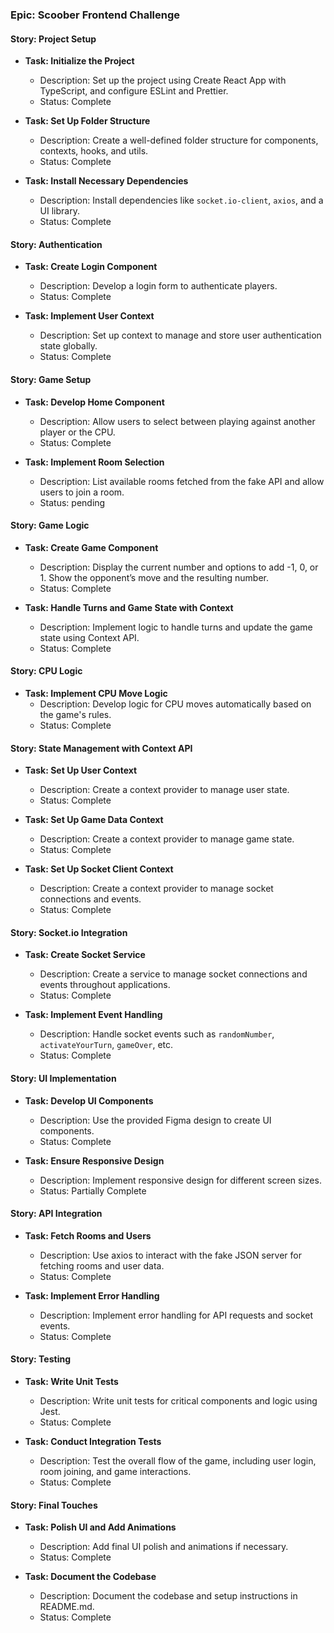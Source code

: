 ### Epic: Scoober Frontend Challenge

#### Story: Project Setup
- **Task: Initialize the Project**
    - Description: Set up the project using Create React App with TypeScript, and configure ESLint and Prettier.
    - Status: Complete

- **Task: Set Up Folder Structure**
    - Description: Create a well-defined folder structure for components, contexts, hooks, and utils.
    - Status: Complete

- **Task: Install Necessary Dependencies**
    - Description: Install dependencies like `socket.io-client`, `axios`, and a UI library.
    - Status: Complete

#### Story: Authentication
- **Task: Create Login Component**
    - Description: Develop a login form to authenticate players.
    - Status: Complete

- **Task: Implement User Context**
    - Description: Set up context to manage and store user authentication state globally.
    - Status: Complete

#### Story: Game Setup
- **Task: Develop Home Component**
    - Description: Allow users to select between playing against another player or the CPU.
    - Status: Complete

- **Task: Implement Room Selection**
    - Description: List available rooms fetched from the fake API and allow users to join a room.
    - Status: pending

#### Story: Game Logic
- **Task: Create Game Component**
    - Description: Display the current number and options to add -1, 0, or 1. Show the opponent’s move and the resulting number.
    - Status: Complete

- **Task: Handle Turns and Game State with Context**
    - Description: Implement logic to handle turns and update the game state using Context API.
    - Status: Complete

#### Story: CPU Logic
- **Task: Implement CPU Move Logic**
    - Description: Develop logic for CPU moves automatically based on the game's rules.
    - Status: Complete

#### Story: State Management with Context API
- **Task: Set Up User Context**
    - Description: Create a context provider to manage user state.
    - Status: Complete

- **Task: Set Up Game Data Context**
    - Description: Create a context provider to manage game state.
    - Status: Complete

- **Task: Set Up Socket Client Context**
    - Description: Create a context provider to manage socket connections and events.
    - Status: Complete

#### Story: Socket.io Integration
- **Task: Create Socket Service**
    - Description: Create a service to manage socket connections and events throughout applications.
    - Status: Complete

- **Task: Implement Event Handling**
    - Description: Handle socket events such as `randomNumber`, `activateYourTurn`, `gameOver`, etc.
    - Status: Complete

#### Story: UI Implementation
- **Task: Develop UI Components**
    - Description: Use the provided Figma design to create UI components.
    - Status: Complete

- **Task: Ensure Responsive Design**
    - Description: Implement responsive design for different screen sizes.
    - Status: Partially Complete

#### Story: API Integration
- **Task: Fetch Rooms and Users**
    - Description: Use axios to interact with the fake JSON server for fetching rooms and user data.
    - Status: Complete

- **Task: Implement Error Handling**
    - Description: Implement error handling for API requests and socket events.
    - Status: Complete

#### Story: Testing
- **Task: Write Unit Tests**
    - Description: Write unit tests for critical components and logic using Jest.
    - Status: Complete

- **Task: Conduct Integration Tests**
    - Description: Test the overall flow of the game, including user login, room joining, and game interactions.
    - Status: Complete

#### Story: Final Touches
- **Task: Polish UI and Add Animations**
    - Description: Add final UI polish and animations if necessary.
    - Status: Complete

- **Task: Document the Codebase**
    - Description: Document the codebase and setup instructions in README.md.
    - Status: Complete
